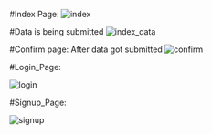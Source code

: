#Index Page:
![index](https://github.com/Saumyen10/Creative_labs/assets/123822223/697e021f-2992-480b-8250-b54274caa406)

#Data is being submitted
![index_data](https://github.com/Saumyen10/Creative_labs/assets/123822223/95e3e005-0c65-4d44-9e0a-0be74c449ca4)

#Confirm page: After data got submitted
![confirm](https://github.com/Saumyen10/Creative_labs/assets/123822223/ccef4fba-8da4-4d0f-9f24-4a23a22cff7b)

#Login_Page:

![login](https://github.com/Saumyen10/Creative_labs/assets/123822223/3d077f92-b41f-4397-bb28-e2e8907d55b8)

#Signup_Page:

![signup](https://github.com/Saumyen10/Creative_labs/assets/123822223/bbbebe4f-b25a-4e9c-af5d-55e7b74a834f)

